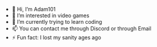 - 👋 Hi, I’m Adam101
- 👀 I’m interested in video games
- 🌱 I’m currently trying to learn coding
- 📫 You can contact me through Discord or through Email
- ⚡ Fun fact: I lost my sanity ages ago 

<!---
Adam101Productions/Adam101Productions is a ✨ special ✨ repository because its `README.md` (this file) appears on your GitHub profile.
You can click the Preview link to take a look at your changes.
--->
